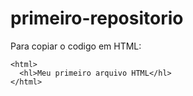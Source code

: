 # primeiro-repositorio

Para copiar o codigo em HTML:
```
<html>
  <hl>Meu primeiro arquivo HTML</hl>
</html>
```
